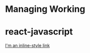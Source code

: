 # Managing Working

# react-javascript

[I'm an inline-style link](https://vinhphu101195.github.io/Managing-Working/)

